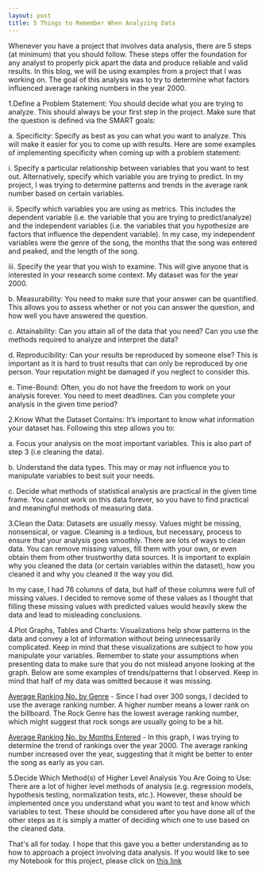 ```yaml
---
layout: post
title: 5 Things to Remember When Analyzing Data
---
```



Whenever you have a project that involves data analysis, there are 5 steps (at minimum) that you should follow. These steps offer the foundation for any analyst to properly pick apart the data and produce reliable and valid results. In this blog, we will be using examples from a project that I was working on. The goal of this analysis was to try to determine what factors influenced average ranking numbers in the year 2000.

1.Define a Problem Statement: You should decide what you are trying to analyze. This should always be your first step in the project. Make sure that the question is defined via the SMART goals:

a.	Specificity: Specify as best as you can what you want to analyze. This will make it easier for you to come up with results. Here are some examples of implementing specificity when coming up with a problem statement:

  i.	Specify a particular relationship between variables that you want to test out. Alternatively, specify which variable you are trying to predict. In my project, I was trying to determine patterns and trends in the average rank number based on certain variables. 
  
  ii.	Specify which variables you are using as metrics. This includes the dependent variable (i.e. the variable that you are trying to predict/analyze) and the independent variables (i.e. the variables that you hypothesize are factors that influence the dependent variable). In my case, my independent variables were the genre of the song, the months that the song was entered and peaked, and the length of the song.
  
  iii.	Specify the year that you wish to examine. This will give anyone that is interested in your research some context. My dataset was for the year 2000.

b.	Measurability: You need to make sure that your answer can be quantified. This allows you to assess whether or not you can answer the question, and how well you have answered the question.

c.	Attainability: Can you attain all of the data that you need? Can you use the methods required to analyze and interpret the data?

d.	Reproducibility: Can your results be reproduced by someone else? This is important as it is hard to trust results that can only be reproduced by one person. Your reputation might be damaged if you neglect to consider this.

e.	Time-Bound: Often, you do not have the freedom to work on your analysis forever. You need to meet deadlines. Can you complete your analysis in the given time period? 

2.Know What the Dataset Contains: It’s important to know what information your dataset has. Following this step allows you to:
  
a.	Focus your analysis on the most important variables. This is also part of step 3 (i.e cleaning the data).

b.	Understand the data types. This may or may not influence you to manipulate variables to best suit your needs. 

c.	Decide what methods of statistical analysis are practical in the given time frame. You cannot work on this data forever, so you have to find practical and meaningful methods of measuring data.


3.Clean the Data: Datasets are usually messy. Values might be missing, nonsensical, or vague. Cleaning is a tedious, but necessary, process to ensure that your analysis goes smoothly. There are lots of ways to clean data. You can remove missing values, fill them with your own, or even obtain them from other trustworthy data sources. It is important to explain why you cleaned the data (or certain variables within the dataset), how you cleaned it and why you cleaned it the way you did.

In my case, I had 76 columns of data, but half of these columns were full of missing values. I decided to remove some of these values as I thought that filling these missing values with predicted values would heavily skew the data and lead to misleading conclusions.


4.Plot Graphs, Tables and Charts: Visualizations help show patterns in the data and convey a lot of information without being unnecessarily complicated. Keep in mind that these visualizations are subject to how you manipulate your variables. Remember to state your assumptions when presenting data to make sure that you do not mislead anyone looking at the graph. Below are some examples of trends/patterns that I observed. Keep in mind that half of my data was omitted because it was missing.

[Average Ranking No. by Genre](https://github.com/DDIS92/DSI-HK-1/blob/master/projects/project-02/starter-code/Average%20Ranking%20By%20Genre.png) - Since I had over 300 songs, I decided to use the average ranking number. A higher number means a lower rank on the billboard. The Rock Genre has the lowest average ranking number, which might suggest that rock songs are usually going to be a hit.

[Average Ranking No. by Months Entered](https://github.com/DDIS92/DSI-HK-1/blob/master/projects/project-02/starter-code/Average%20Ranking%20by%20Months%20Entered.png) - In this graph, I was trying to determine the trend of rankings over the year 2000. The average ranking number increased over the year, suggesting that it might be better to enter the song as early as you can.


5.Decide Which Method(s) of Higher Level Analysis You Are Going to Use: There are a lot of higher level methods of analysis (e.g. regression models, hypothesis testing, normalization tests, etc.). However, these should be implemented once you understand what you want to test and know which variables to test. These should be considered after you have done all of the other steps as it is simply a matter of deciding which one to use based on the cleaned data.

That's all for today. I hope that this gave you a better understanding as to how to approach a project involving data analysis. If you would like to see my Notebook for this project, please click on [this link](https://github.com/DDIS92/DSI-HK-1/blob/master/projects/project-02/starter-code/Siddarth%20Anand%20Billboard%20Project.ipynb)	
